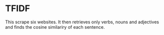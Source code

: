 # TFIDF
This scrape six websites. It then retrieves only verbs, nouns and adjectives and finds the cosine similariry of each sentence.
